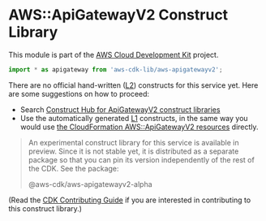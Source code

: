 # AWS::ApiGatewayV2 Construct Library


This module is part of the [AWS Cloud Development Kit](https://github.com/aws/aws-cdk) project.

```ts nofixture
import * as apigateway from 'aws-cdk-lib/aws-apigatewayv2';
```

<!--BEGIN CFNONLY DISCLAIMER-->

There are no official hand-written ([L2](https://docs.aws.amazon.com/cdk/latest/guide/constructs.html#constructs_lib)) constructs for this service yet. Here are some suggestions on how to proceed:

- Search [Construct Hub for ApiGatewayV2 construct libraries](https://constructs.dev/search?q=apigatewayv2)
- Use the automatically generated [L1](https://docs.aws.amazon.com/cdk/latest/guide/constructs.html#constructs_l1_using) constructs, in the same way you would use [the CloudFormation AWS::ApiGatewayV2 resources](https://docs.aws.amazon.com/AWSCloudFormation/latest/UserGuide/AWS_ApiGatewayV2.html) directly.


> An experimental construct library for this service is available in preview. Since it is not stable yet, it is distributed
> as a separate package so that you can pin its version independently of the rest of the CDK. See the package:
>
> <span class="package-reference">@aws-cdk/aws-apigatewayv2-alpha</span>

(Read the [CDK Contributing Guide](https://github.com/aws/aws-cdk/blob/master/CONTRIBUTING.md) if you are interested in contributing to this construct library.)

<!--END CFNONLY DISCLAIMER-->
